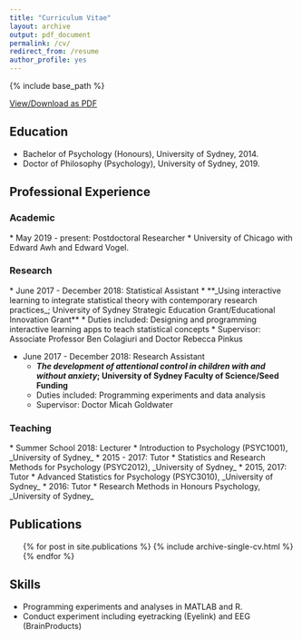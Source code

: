 ```yaml
---
title: "Curriculum Vitae"
layout: archive
output: pdf_document
permalink: /cv/
redirect_from: /resume
author_profile: yes
---
```


{% include base_path %}

<u><a href="https://williamngiam.github.io/files/wxqn_cv.pdf">View/Download as PDF</a></u>

Education
-----
* Bachelor of Psychology (Honours), University of Sydney, 2014.
* Doctor of Philosophy (Psychology), University of Sydney, 2019.

Professional Experience
------
<h3> Academic </h3>
* May 2019 - present: Postdoctoral Researcher
  * University of Chicago with Edward Awh and Edward Vogel.

<h3> Research </h3>
* June 2017 - December 2018: Statistical Assistant
  * **_Using interactive learning to integrate statistical theory with contemporary research practices_; University of Sydney Strategic Education Grant/Educational Innovation Grant**
  * Duties included: Designing and programming interactive learning apps to teach statistical concepts
  * Supervisor: Associate Professor Ben Colagiuri and Doctor Rebecca Pinkus

* June 2017 - December 2018: Research Assistant
  * **_The development of attentional control in children with and without anxiety_; University of Sydney Faculty of Science/Seed Funding**
  * Duties included: Programming experiments and data analysis
  * Supervisor: Doctor Micah Goldwater

<h3> Teaching </h3>
* Summer School 2018: Lecturer
  * Introduction to Psychology (PSYC1001), _University of Sydney_
* 2015 - 2017: Tutor
	* Statistics and Research Methods for Psychology (PSYC2012), _University of Sydney_
* 2015, 2017: Tutor
  * Advanced Statistics for Psychology (PSYC3010), _University of Sydney_
* 2016: Tutor
  * Research Methods in Honours Psychology, _University of Sydney_

Publications
-----
  <ul>{% for post in site.publications %}
    {% include archive-single-cv.html %}
  {% endfor %}</ul>

Skills
-----
* Programming experiments and analyses in MATLAB and R.
* Conduct experiment including eyetracking (Eyelink) and EEG (BrainProducts)


